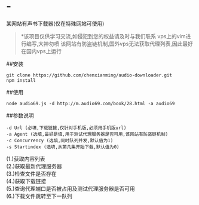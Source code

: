 # -
某网站有声书下载器(仅在特殊网站可使用)

>*该项目仅供学习交流,如侵犯到您的权益请及时与我们联系
>vps上的vim进行编写,大神勿喷
>该网站有防盗链机制,国外vps无法获取代理列表,因此最好在国内vps上运行

##安装

    git clone https://github.com/chenxianming/audio-downloader.git
    npm install
    
##使用

    node audio69.js -d http://m.audio69.com/book/28.html -a audio69
    
##参数说明

    -d Url (必填,下载链接,仅针对手机版,必须用手机版url)
    -a Agent (选填,最好是填,用于测试代理服务器是否可用,该网站有防盗链机制)
    -c Concurrency (选填,同时队列并发,默认值为1)
    -s Startindex (选填,从第几集开始下载,默认值为0)





(1.)获取内容列表<br />
(2.)获取最新代理服务器<br />
(3.)检查文件是否存在<br />
(4.)获取下载链接<br />
(5.)查询代理端口是否被占用及测试代理服务器是否可用<br />
(6.)下载文件跳转至下一队列
